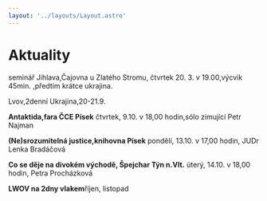 ```yaml
---
layout: '../layouts/Layout.astro'
---
```


# Aktuality



seminář Jihlava,Čajovna u Zlatého Stromu, čtvrtek 20. 3. v 19.00,výcvik 45min. ,předtím krátce ukrajina.

Lvov,2denní Ukrajina,20-21.9.


**Antaktida,fara ČCE Písek**
čtvrtek, 9.10. v 18,00 hodin,sólo zimující Petr Najman


**(Ne)srozumitelná justice,knihovna Písek**
pondělí, 13.10. v 17,00 hodin, JUDr Lenka Bradáčová


**Co se děje na divokém východě, Špejchar Týn n.Vlt.**
úterý, 14.10. v 18,00 hodin, Petra Procházková



 





**LWOV na 2dny vlakem**říjen, listopad











